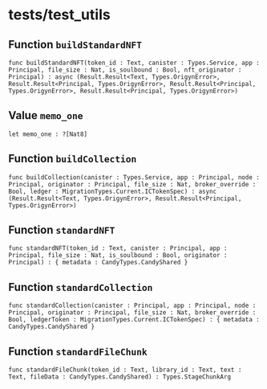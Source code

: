 # tests/test_utils

## Function `buildStandardNFT`
``` motoko no-repl
func buildStandardNFT(token_id : Text, canister : Types.Service, app : Principal, file_size : Nat, is_soulbound : Bool, nft_originator : Principal) : async (Result.Result<Text, Types.OrigynError>, Result.Result<Principal, Types.OrigynError>, Result.Result<Principal, Types.OrigynError>, Result.Result<Principal, Types.OrigynError>)
```


## Value `memo_one`
``` motoko no-repl
let memo_one : ?[Nat8]
```


## Function `buildCollection`
``` motoko no-repl
func buildCollection(canister : Types.Service, app : Principal, node : Principal, originator : Principal, file_size : Nat, broker_override : Bool, ledger : MigrationTypes.Current.ICTokenSpec) : async (Result.Result<Text, Types.OrigynError>, Result.Result<Principal, Types.OrigynError>)
```


## Function `standardNFT`
``` motoko no-repl
func standardNFT(token_id : Text, canister : Principal, app : Principal, file_size : Nat, is_soulbound : Bool, originator : Principal) : { metadata : CandyTypes.CandyShared }
```


## Function `standardCollection`
``` motoko no-repl
func standardCollection(canister : Principal, app : Principal, node : Principal, originator : Principal, file_size : Nat, broker_override : Bool, ledgerToken : MigrationTypes.Current.ICTokenSpec) : { metadata : CandyTypes.CandyShared }
```


## Function `standardFileChunk`
``` motoko no-repl
func standardFileChunk(token_id : Text, library_id : Text, text : Text, fileData : CandyTypes.CandyShared) : Types.StageChunkArg
```

